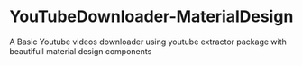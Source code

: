 # YouTubeDownloader-MaterialDesign
A Basic Youtube videos downloader using youtube extractor package with beautifull material design components  
